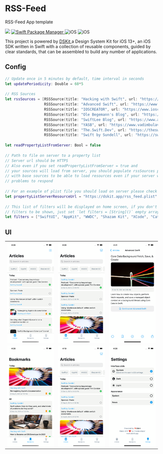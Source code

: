 # RSS-Feed
RSS-Feed App template

<p>
  <img src="https://img.shields.io/badge/Swift-5.5-brightgreen.svg" />
    <a href="https://swift.org/package-manager">
        <img src="https://img.shields.io/badge/spm-compatible-brightgreen.svg?style=flat" alt="Swift Package Manager" />
    </a>
    <img src="https://img.shields.io/badge/iOS-13+-brightgreen.svg?style=flat" alt="iOS"/>
    <img src="https://circleci.com/gh/imodeveloperlab/dskit/tree/main.svg?style=shield" alt="iOS"/>  
</p>

<p>
This project is powered by <a href="https://github.com/imodeveloperlab/dskit"> DSKit </a> a Design System Kit for iOS 13+, an iOS SDK written in Swift with a collection of reusable components, guided by clear standards, that can be assembled to build any number of applications.
</p>

## Config

```swift
// Update once in 5 minutes by default, time interval in seconds
let updatePeriodicity: Double = 60*5

// RSS Sources
let rssSources = [RSSSource(title: "Hacking with Swift", url: "https://www.hackingwithswift.com/articles/rss"),
                  RSSSource(title: "Advanced Swift", url: "https://www.advancedswift.com/rss/"),
                  RSSSource(title: "IOSCREATOR", url: "https://www.ioscreator.com/tutorials?format=RSS"),
                  RSSSource(title: "Ole Begemann's Blog", url: "https://oleb.net/feed"),
                  RSSSource(title: "SwiftLee Blog", url: "https://www.avanderlee.com/feed/"),
                  RSSSource(title: "YASB", url: "https://www.vadimbulavin.com/feed.xml"),
                  RSSSource(title: "The.Swift.Dev", url: "https://theswiftdev.com/rss.xml"),
                  RSSSource(title: "Swift by Sundell", url: "https://swiftbysundell.com/rss")]

let readPropertyListFromServer: Bool = false

// Path to file on server to a property list
// Server url should be HTTPS
// Also even if you set readPropertyListFromServer = true and
// your sources will load from server, you should populate rssSources property
// with base sources to be able to load resources even if your server will have some
// problems to respond

// For an example of plist file you should load on server please check rss_feed.plist
let propertyListServerResourceUrl = "https://dskit.app/rss_feed.plist"

// This list of filters will be displayed on home screen, if you don't need
// filters to be shown, just set `let filters = [String]()` empty array
let filters = ["SwiftUI", "AppKit", "WWDC", "Shazam Kit", "XCode", "Catalyst", "Streamline"]
```

## UI

<table>
  <tr>
    <td><img src="Content/Images/1.png"/></td>
    <td><img src="Content/Images/2.png"/></td>
    <td><img src="Content/Images/6.png"/></td>
  <tr>  
   <tr>
    <td><img src="Content/Images/4.png"/></td>
    <td><img src="Content/Images/5.png"/></td>
    <td><img src="Content/Images/3.png"/></td>
  </tr>  
</table>
